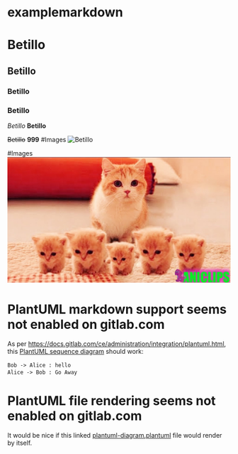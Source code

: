 # examplemarkdown

# Betillo
## Betillo
### Betillo
### Betillo

_Betillo_
**Betillo**

~~Betillo~~
**999**
#Images
![Betillo](https://avatars2.githubusercontent.com/u/22943822?s=460&v=4 )


#Images
![image](images/a.jpg)

# PlantUML markdown support seems not enabled on gitlab.com

As per https://docs.gitlab.com/ce/administration/integration/plantuml.html, this [PlantUML sequence diagram](http://plantuml.com/sequence-diagram) should work:

```plantuml
Bob -> Alice : hello
Alice -> Bob : Go Away
```

# PlantUML file rendering seems not enabled on gitlab.com

It would be nice if this linked [plantuml-diagram.plantuml](plantuml-diagram.plantuml) file would render by itself.
